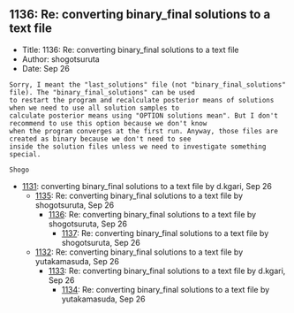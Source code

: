 ## 1136: Re: converting binary_final solutions to a text file

- Title: 1136: Re: converting binary_final solutions to a text file
- Author: shogotsuruta
- Date: Sep 26
```
Sorry, I meant the "last_solutions" file (not "binary_final_solutions" file). The "binary_final_solutions" can be used
to restart the program and recalculate posterior means of solutions when we need to use all solution samples to
calculate posterior means using "OPTION solutions mean". But I don't recommend to use this option because we don't know
when the program converges at the first run. Anyway, those files are created as binary because we don't need to see
inside the solution files unless we need to investigate something special.

Shogo
```

- [1131](1131.md): converting binary_final solutions to a text file by d.kgari, Sep 26
    - [1135](1135.md): Re: converting binary_final solutions to a text file by shogotsuruta, Sep 26
        - [1136](1136.md): Re: converting binary_final solutions to a text file by shogotsuruta, Sep 26
            - [1137](1137.md): Re: converting binary_final solutions to a text file by shogotsuruta, Sep 26
    - [1132](1132.md): Re: converting binary_final solutions to a text file by yutakamasuda, Sep 26
        - [1133](1133.md): Re: converting binary_final solutions to a text file by d.kgari, Sep 26
            - [1134](1134.md): Re: converting binary_final solutions to a text file by yutakamasuda, Sep 26
